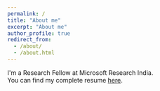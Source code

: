```yaml
---
permalink: /
title: "About me"
excerpt: "About me"
author_profile: true
redirect_from: 
  - /about/
  - /about.html
---
```

I'm a Research Fellow at Microsoft Research India.  
You can find my complete resume [here](https://abhimohta.github.io/files/resume.pdf).
